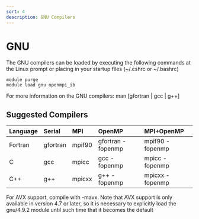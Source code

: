 ```yaml
---
sort: 4
description: GNU Compilers
---
```


# GNU

The GNU compilers can be loaded by executing the following commands at the Linux prompt or placing in your startup files \(~/.cshrc or ~/.bashrc\)

```text
module purge
module load gnu openmpi_ib
```

For more information on the GNU compilers: man \[gfortran \| gcc \| g++\]

## Suggested Compilers

| Language | Serial | MPI | OpenMP | MPI+OpenMP |
| :--- | :--- | :--- | :--- | :--- |
| Fortran | gfortran | mpif90 | gfortran -fopenmp | mpif90 -fopenmp |
| C | gcc | mpicc | gcc -fopenmp | mpicc -fopenmp |
| C++ | g++ | mpicxx | g++ -fopenmp | mpicxx -fopenmp |

For AVX support, compile with -mavx. Note that AVX support is only available in version 4.7 or later, so it is necessary to explicitly load the gnu/4.9.2 module until such time that it becomes the default



